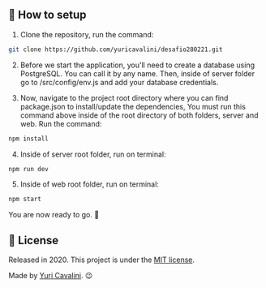 ## :tada: How to setup

1.  Clone the repository, run the command:

```bash
git clone https://github.com/yuricavalini/desafio280221.git
```

2. Before we start the application, you'll need to create a database using PostgreSQL. You can call it by any name. Then, inside of server folder go to /src/config/env.js and add your database credentials.

3. Now, navigate to the project root directory where you can find package.json to install/update the dependencies, You must run this command above inside of the root directory of both folders, server and web. Run the command:

```bash
npm install
```

4.  Inside of server root folder, run on terminal:

```bash
npm run dev
```

5.  Inside of web root folder, run on terminal:

```bash
npm start
```

You are now ready to go. :rocket:

## :page_facing_up: License

Released in 2020. This project is under the [MIT license](https://github.com/yuriwlc/VSCode-NodeJS-ESLint-Prettier-Airbnb-Setup/blob/master/LICENSE).

Made by [Yuri Cavalini](https://github.com/yuriwlc). :wink:
